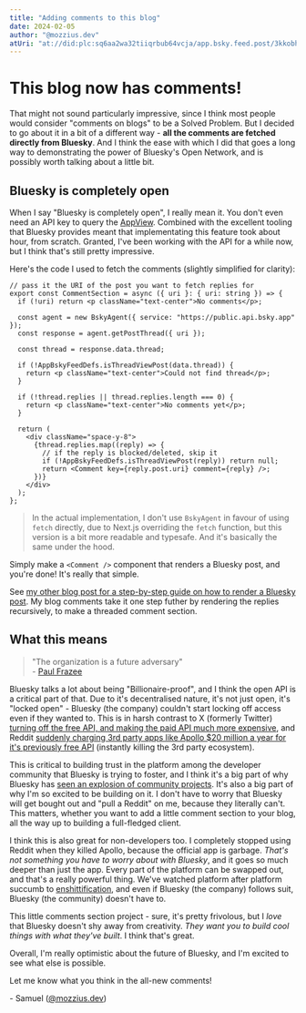 ```yaml
---
title: "Adding comments to this blog"
date: 2024-02-05
author: "@mozzius.dev"
atUri: "at://did:plc:sq6aa2wa32tiiqrbub64vcja/app.bsky.feed.post/3kkobhar5qk2e"
---
```


# This blog now has comments!

That might not sound particularly impressive, since I think most people would consider "comments on blogs" to be a Solved Problem. But I decided to go about it in a bit of a different way - **all the comments are fetched directly from Bluesky**. And I think the ease with which I did that goes a long way to demonstrating the power of Bluesky's Open Network, and is possibly worth talking about a little bit.

## Bluesky is completely open

When I say "Bluesky is completely open", I really mean it. You don't even need an API key to query the [AppView](https://www.docs.bsky.app/docs/advanced-guides/federation-architecture). Combined with the excellent tooling that Bluesky provides meant that implementating this feature took about hour, from scratch. Granted, I've been working with the API for a while now, but I think that's still pretty impressive.

Here's the code I used to fetch the comments (slightly simplified for clarity):

```tsx
// pass it the URI of the post you want to fetch replies for
export const CommentSection = async ({ uri }: { uri: string }) => {
  if (!uri) return <p className="text-center">No comments</p>;

  const agent = new BskyAgent({ service: "https://public.api.bsky.app" });
  const response = agent.getPostThread({ uri });

  const thread = response.data.thread;

  if (!AppBskyFeedDefs.isThreadViewPost(data.thread)) {
    return <p className="text-center">Could not find thread</p>;
  }

  if (!thread.replies || thread.replies.length === 0) {
    return <p className="text-center">No comments yet</p>;
  }

  return (
    <div className="space-y-8">
      {thread.replies.map((reply) => {
        // if the reply is blocked/deleted, skip it
        if (!AppBskyFeedDefs.isThreadViewPost(reply)) return null;
        return <Comment key={reply.post.uri} comment={reply} />;
      })}
    </div>
  );
};
```

> In the actual implementation, I don't use `BskyAgent` in favour of using `fetch` directly, due to Next.js overriding the `fetch` function, but this version is a bit more readable and typesafe. And it's basically the same under the hood.

Simply make a `<Comment />` component that renders a Bluesky post, and you're done! It's really that simple.

See [my other blog post for a step-by-step guide on how to render a Bluesky post](/blog/2023-10-17-getting-started-atproto). My blog comments take it one step futher by rendering the replies recursively, to make a threaded comment section.

## What this means

> "The organization is a future adversary"<br/>
> \- [Paul Frazee](https://news.ycombinator.com/item?id=35012757)

Bluesky talks a lot about being "Billionaire-proof", and I think the open API is a critical part of that. Due to it's decentralised nature, it's not just open, it's "locked open" - Bluesky (the company) couldn't start locking off access even if they wanted to. This is in harsh contrast to X (formerly Twitter) [turning off the free API, and making the paid API much more expensive](https://www.engadget.com/twitter-shut-off-its-free-api-and-its-breaking-a-lot-of-apps-222011637.html), and Reddit [suddenly charging 3rd party apps like Apollo $20 million a year for it's previously free API](https://www.theverge.com/2023/6/8/23754183/apollo-reddit-app-shutting-down-api) (instantly killing the 3rd party ecosystem).

This is critical to building trust in the platform among the developer community that Bluesky is trying to foster, and I think it's a big part of why Bluesky has [seen an explosion of community projects](https://atproto.com/community/projects). It's also a big part of why I'm so excited to be building on it. I don't have to worry that Bluesky will get bought out and "pull a Reddit" on me, because they literally can't. This matters, whether you want to add a little comment section to your blog, all the way up to building a full-fledged client.

I think this is also great for non-developers too. I completely stopped using Reddit when they killed Apollo, because the official app is garbage. *That's not something you have to worry about with Bluesky*, and it goes so much deeper than just the app. Every part of the platform can be swapped out, and that's a really powerful thing. We've watched platform after platform succumb to [enshittification](https://www.wired.com/story/plaintext-twitter-alternatives-enshittification-trap/), and even if Bluesky (the company) follows suit, Bluesky (the community) doesn't have to.

This little comments section project - sure, it's pretty frivolous, but I *love* that Bluesky doesn't shy away from creativity. *They want you to build cool things with what they've built*. I think that's great.

Overall, I'm really optimistic about the future of Bluesky, and I'm excited to see what else is possible.

Let me know what you think in the all-new comments!

\- Samuel ([@mozzius.dev](https://bsky.app/profile/mozzius.dev))
